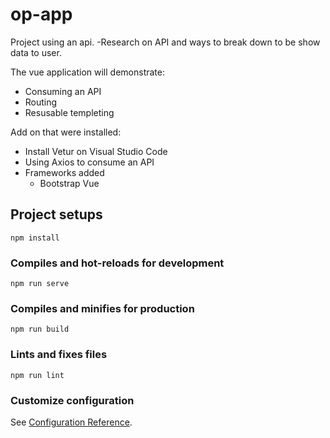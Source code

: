 # op-app
Project using an api. 
-Research on API and ways to break down to be show data to user.


The vue application will demonstrate:
- Consuming an API
- Routing 
- Resusable templeting

Add on that were installed:
- Install Vetur on Visual Studio Code  
- Using Axios to consume an API
- Frameworks added
   - Bootstrap Vue 

## Project setups
```
npm install
```

### Compiles and hot-reloads for development
```
npm run serve
```

### Compiles and minifies for production
```
npm run build
```

### Lints and fixes files
```
npm run lint
```

### Customize configuration
See [Configuration Reference](https://cli.vuejs.org/config/).
